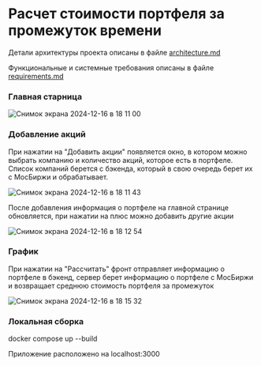 # Расчет стоимости портфеля за промежуток времени

Детали архитектуры проекта описаны в файле [architecture.md](./ARCHITECTURE.md)

Функциональные и системные требования описаны в файле [requirements.md](./REQUIREMENTS.md)

### Главная старница
![Снимок экрана 2024-12-16 в 18 11 00](https://github.com/user-attachments/assets/4680f2da-f1d5-4f6a-976d-0430608335d7)

### Добавление акций
При нажатии на "Добавить акции" появляется окно, в котором можно выбрать компанию и количество акций, которое есть в портфеле. Список компаний берется с бэкенда, который в свою очередь берет их с МосБиржи и обрабатывает.

![Снимок экрана 2024-12-16 в 18 11 43](https://github.com/user-attachments/assets/65a5bcf3-38bc-425f-9839-90e9eb2b3643)

После добавления информация о портфеле на главной странице обновляется, при нажатии на плюс можно добавить другие акции

![Снимок экрана 2024-12-16 в 18 12 54](https://github.com/user-attachments/assets/5d19bd71-5ac4-4c66-87b3-68d80f02e396)

### График
При нажатии на "Рассчитать" фронт отправляет информацию о портфеле в бэкенд, сервер берет информацию о портфеле с МосБиржи и возвращает среднюю стоимость портфеля за промежуток

![Снимок экрана 2024-12-16 в 18 15 32](https://github.com/user-attachments/assets/5a3072b9-a528-4074-8fde-e864df3f18a1)

### Локальная сборка
docker compose up --build

Приложение расположено на localhost:3000

